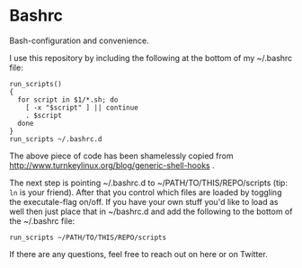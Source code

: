 Bashrc
======

Bash-configuration and convenience.

I use this repository by including the following at the bottom of my ~/.bashrc file:

    run_scripts()
    {
      for script in $1/*.sh; do
        [ -x "$script" ] || continue
        . $script
      done
    }
    run_scripts ~/.bashrc.d

The above piece of code has been shamelessly copied from http://www.turnkeylinux.org/blog/generic-shell-hooks .

The next step is pointing ~/.bashrc.d to ~/PATH/TO/THIS/REPO/scripts (tip: `ln` is your friend). After that you control which files are loaded by toggling the executale-flag on/off. If you have your own stuff you'd like to load as well then just place that in ~/bashrc.d and add the following to the bottom of the ~/.bashrc file:

    run_scripts ~/PATH/TO/THIS/REPO/scripts

If there are any questions, feel free to reach out on here or on Twitter.
